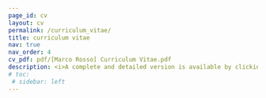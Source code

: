 ```yaml
---
page_id: cv
layout: cv
permalink: /curriculum_vitae/
title: curriculum vitae
nav: true
nav_order: 4
cv_pdf: pdf/[Marco Rosso] Curriculum Vitae.pdf
description: <i>A complete and detailed version is available by clicking on the PDF icon.</i>
# toc:
 # sidebar: left
---
```

